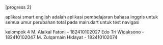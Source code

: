 [progress 2]

aplikasi smart english adalah aplikasi pembelajaran bahasa inggris untuk semua umur
perubahan total pada main.dart untuk test navigasi

kelompok 4
M. Alaikal Fatoni - 182410102027
Edo Tri Wicaksono - 182410102047
M. Zulqarnain Hidayat - 182410102074

